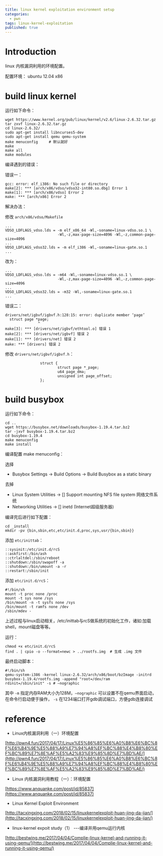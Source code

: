 ```yaml
---
title: linux kernel exploitation environment setup
categories:
  - pwn
tags: linux-kernel-exploitation
published: true
---
```


# Introduction

linux 内核漏洞利用的环境配置。

配置环境： ubuntu 12.04 x86

# build linux kernel

运行如下命令：

```
wget https://www.kernel.org/pub/linux/kernel/v2.6/linux-2.6.32.tar.gz
tar zxvf linux-2.6.32.tar.gz
cd linux-2.6.32/
sudo apt-get install libncurses5-dev
sudo apt-get install qemu qemu-system
make menuconfig     # 默认就好
make
make all
make modules
```

编译遇到的错误：

错误一：

```
gcc: error: elf_i386: No such file or directory
make[2]: *** [arch/x86/vdso/vdso32-int80.so.dbg] Error 1
make[1]: *** [arch/x86/vdso] Error 2
make: *** [arch/x86] Error 2
```

解决办法：

修改 `arch/x86/vdso/Makefile`

```
...
VDSO_LDFLAGS_vdso.lds = -m elf_x86_64 -Wl,-soname=linux-vdso.so.1 \
                        -Wl,-z,max-page-size=4096 -Wl,-z,common-page-size=4096
...
VDSO_LDFLAGS_vdso32.lds = -m elf_i386 -Wl,-soname=linux-gate.so.1
...
```

改为：

```
...
VDSO_LDFLAGS_vdso.lds = -m64 -Wl,-soname=linux-vdso.so.1 \
                        -Wl,-z,max-page-size=4096 -Wl,-z,common-page-size=4096
...
VDSO_LDFLAGS_vdso32.lds = -m32 -Wl,-soname=linux-gate.so.1
...
```

错误二：

```
drivers/net/igbvf/igbvf.h:128:15: error: duplicate member ‘page’
  struct page *page;
               ^
make[3]: *** [drivers/net/igbvf/ethtool.o] 错误 1
make[2]: *** [drivers/net/igbvf] 错误 2
make[1]: *** [drivers/net] 错误 2
make: *** [drivers] 错误 2
```

修改 `drivers/net/igbvf/igbvf.h`：

```
                struct {
                        struct page *_page; 
                        u64 page_dma;
                        unsigned int page_offset;
                };      

```

# build busybox

运行如下命令：

```
cd ..
wget https://busybox.net/downloads/busybox-1.19.4.tar.bz2
tar -jxvf busybox-1.19.4.tar.bz2
cd busybox-1.19.4
make menuconfig
make install
```

编译配置 make menuconfig：

选择

- Busybox Settings -> Build Options -> Build Busybox as a static binary

去掉

- Linux System Utilities -> [] Support mounting NFS file system 网络文件系统
- Networking Utilities -> [] inetd (Internet超级服务器)

编译完后进行如下配置：

```
cd _install
mkdir -pv {bin,sbin,etc,etc/init.d,proc,sys,usr/{bin,sbin}}
```

添加 `etc/inittab`：

```
::sysinit:/etc/init.d/rcS
::askfirst:/bin/ash
::ctrlaltdel:/sbin/reboot
::shutdown:/sbin/swapoff -a
::shutdown:/bin/umount -a -r
::restart:/sbin/init
```

添加 `etc/init.d/rcS`：

```
#!/bin/sh
mount -t proc none /proc
mount -t sys none /sys
/bin/mount -n -t sysfs none /sys
/bin/mount -t ramfs none /dev
/sbin/mdev -
```

上述过程与linux启动相关，/etc/inittab与rcS做系统的初始化工作，诸如:加载shell，mount磁盘等等。

运行：

```
chmod +x etc/init.d/rcS
find . | cpio -o --format=newc > ../rootfs.img  # 生成 .img 文件
```

最终启动脚本：

```
#!/bin/sh
qemu-system-i386 -kernel linux-2.6.32/arch/x86/boot/bzImage -initrd busybox-1.19.4/rootfs.img -append "root=/dev/ram
rdinit=/sbin/init" -s # –nographic
```

其中 `-m` 指定内存RAM大小为128M，`–nographic` 可以设置不在qemu界面启动，在命令行启动便于操作，
`-s` 在1234端口打开gdb调试端口，方便gdb连接调试

# reference

- Linux内核漏洞利用（一）环境配置

[http://pwn4.fun/2017/04/17/Linux%E5%86%85%E6%A0%B8%E6%BC%8F%E6%B4%9E%E5%88%A9%E7%94%A8%EF%BC%88%E4%B8%80%EF%BC%89%E7%8E%AF%E5%A2%83%E9%85%8D%E7%BD%AE/](http://pwn4.fun/2017/04/17/Linux%E5%86%85%E6%A0%B8%E6%BC%8F%E6%B4%9E%E5%88%A9%E7%94%A8%EF%BC%88%E4%B8%80%EF%BC%89%E7%8E%AF%E5%A2%83%E9%85%8D%E7%BD%AE/)

- Linux 内核漏洞利用教程（一）：环境配置

[https://www.anquanke.com/post/id/85837](https://www.anquanke.com/post/id/85837)

- Linux Kernel Exploit Environment

[http://tacxingxing.com/2018/02/15/linuxkernelexploit-huan-jing-da-jian/](http://tacxingxing.com/2018/02/15/linuxkernelexploit-huan-jing-da-jian/)

- linux-kernel expoit study（1） ---编译并用qemu运行内核

[http://bestwing.me/2017/04/04/Complie-linux-kernel-and-running-it-using-qemu/](http://bestwing.me/2017/04/04/Complie-linux-kernel-and-running-it-using-qemu/)
